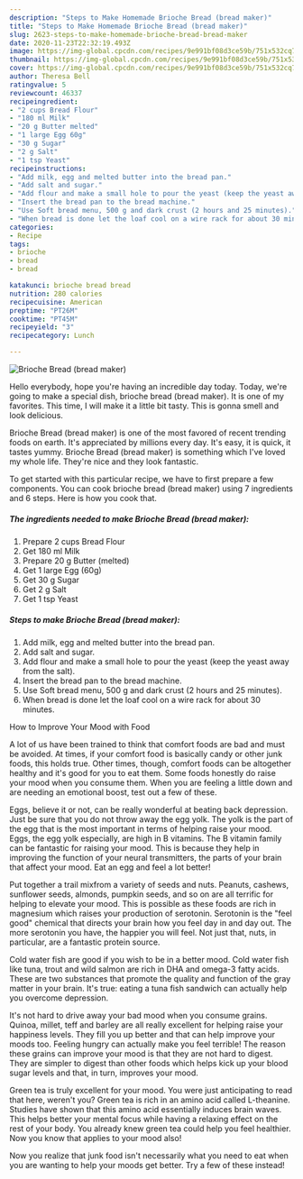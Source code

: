 ```yaml
---
description: "Steps to Make Homemade Brioche Bread (bread maker)"
title: "Steps to Make Homemade Brioche Bread (bread maker)"
slug: 2623-steps-to-make-homemade-brioche-bread-bread-maker
date: 2020-11-23T22:32:19.493Z
image: https://img-global.cpcdn.com/recipes/9e991bf08d3ce59b/751x532cq70/brioche-bread-bread-maker-recipe-main-photo.jpg
thumbnail: https://img-global.cpcdn.com/recipes/9e991bf08d3ce59b/751x532cq70/brioche-bread-bread-maker-recipe-main-photo.jpg
cover: https://img-global.cpcdn.com/recipes/9e991bf08d3ce59b/751x532cq70/brioche-bread-bread-maker-recipe-main-photo.jpg
author: Theresa Bell
ratingvalue: 5
reviewcount: 46337
recipeingredient:
- "2 cups Bread Flour"
- "180 ml Milk"
- "20 g Butter melted"
- "1 large Egg 60g"
- "30 g Sugar"
- "2 g Salt"
- "1 tsp Yeast"
recipeinstructions:
- "Add milk, egg and melted butter into the bread pan."
- "Add salt and sugar."
- "Add flour and make a small hole to pour the yeast (keep the yeast away from the salt)."
- "Insert the bread pan to the bread machine."
- "Use Soft bread menu, 500 g and dark crust (2 hours and 25 minutes)."
- "When bread is done let the loaf cool on a wire rack for about 30 minutes."
categories:
- Recipe
tags:
- brioche
- bread
- bread

katakunci: brioche bread bread 
nutrition: 280 calories
recipecuisine: American
preptime: "PT26M"
cooktime: "PT45M"
recipeyield: "3"
recipecategory: Lunch

---
```



![Brioche Bread (bread maker)](https://img-global.cpcdn.com/recipes/9e991bf08d3ce59b/751x532cq70/brioche-bread-bread-maker-recipe-main-photo.jpg)

Hello everybody, hope you're having an incredible day today. Today, we're going to make a special dish, brioche bread (bread maker). It is one of my favorites. This time, I will make it a little bit tasty. This is gonna smell and look delicious.

Brioche Bread (bread maker) is one of the most favored of recent trending foods on earth. It's appreciated by millions every day. It's easy, it is quick, it tastes yummy. Brioche Bread (bread maker) is something which I've loved my whole life. They're nice and they look fantastic.




To get started with this particular recipe, we have to first prepare a few components. You can cook brioche bread (bread maker) using 7 ingredients and 6 steps. Here is how you cook that.

<!--inarticleads1-->

##### The ingredients needed to make Brioche Bread (bread maker):

1. Prepare 2 cups Bread Flour
1. Get 180 ml Milk
1. Prepare 20 g Butter (melted)
1. Get 1 large Egg (60g)
1. Get 30 g Sugar
1. Get 2 g Salt
1. Get 1 tsp Yeast




<!--inarticleads2-->

##### Steps to make Brioche Bread (bread maker):

1. Add milk, egg and melted butter into the bread pan.
1. Add salt and sugar.
1. Add flour and make a small hole to pour the yeast (keep the yeast away from the salt).
1. Insert the bread pan to the bread machine.
1. Use Soft bread menu, 500 g and dark crust (2 hours and 25 minutes).
1. When bread is done let the loaf cool on a wire rack for about 30 minutes.




How to Improve Your Mood with Food


A lot of us have been trained to think that comfort foods are bad and must be avoided. At times, if your comfort food is basically candy or other junk foods, this holds true. Other times, though, comfort foods can be altogether healthy and it's good for you to eat them. Some foods honestly do raise your mood when you consume them. When you are feeling a little down and are needing an emotional boost, test out a few of these.

Eggs, believe it or not, can be really wonderful at beating back depression. Just be sure that you do not throw away the egg yolk. The yolk is the part of the egg that is the most important in terms of helping raise your mood. Eggs, the egg yolk especially, are high in B vitamins. The B vitamin family can be fantastic for raising your mood. This is because they help in improving the function of your neural transmitters, the parts of your brain that affect your mood. Eat an egg and feel a lot better!

Put together a trail mixfrom a variety of seeds and nuts. Peanuts, cashews, sunflower seeds, almonds, pumpkin seeds, and so on are all terrific for helping to elevate your mood. This is possible as these foods are rich in magnesium which raises your production of serotonin. Serotonin is the "feel good" chemical that directs your brain how you feel day in and day out. The more serotonin you have, the happier you will feel. Not just that, nuts, in particular, are a fantastic protein source.

Cold water fish are good if you wish to be in a better mood. Cold water fish like tuna, trout and wild salmon are rich in DHA and omega-3 fatty acids. These are two substances that promote the quality and function of the gray matter in your brain. It's true: eating a tuna fish sandwich can actually help you overcome depression. 

It's not hard to drive away your bad mood when you consume grains. Quinoa, millet, teff and barley are all really excellent for helping raise your happiness levels. They fill you up better and that can help improve your moods too. Feeling hungry can actually make you feel terrible! The reason these grains can improve your mood is that they are not hard to digest. They are simpler to digest than other foods which helps kick up your blood sugar levels and that, in turn, improves your mood.

Green tea is truly excellent for your mood. You were just anticipating to read that here, weren't you? Green tea is rich in an amino acid called L-theanine. Studies have shown that this amino acid essentially induces brain waves. This helps better your mental focus while having a relaxing effect on the rest of your body. You already knew green tea could help you feel healthier. Now you know that applies to your mood also!

Now you realize that junk food isn't necessarily what you need to eat when you are wanting to help your moods get better. Try a few of these instead!

